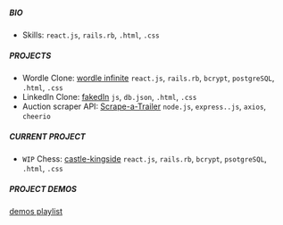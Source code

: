 ##### BIO

- Skills: `react.js`, `rails.rb`, `.html`, `.css`

##### PROJECTS

- Wordle Clone: [wordle infinite](https://wordle-infinite.herokuapp.com/) `react.js`, `rails.rb`, `bcrypt`, `postgreSQL`, `.html`, `.css`
- LinkedIn Clone: [fakedIn](https://github.com/jgrochulski/fakedIn) `js`, `db.json`, `.html`, `.css`
- Auction scraper API: [Scrape-a-Trailer](https://rapidapi.com/janekgrochulski/api/bring-a-trailer-scraper) `node.js`, `express..js`, `axios`, `cheerio`

##### CURRENT PROJECT

- `WIP` Chess: [castle-kingside](https://github.com/jgrochulski/castle-kingside) `react.js`, `rails.rb`, `bcrypt`, `psotgreSQL`, `.html`, `.css`

##### PROJECT DEMOS

[demos playlist](https://youtube.com/playlist?list=PLE5RVUwC-xaypJXGxTxWRDwdP1PAcA8v4)
